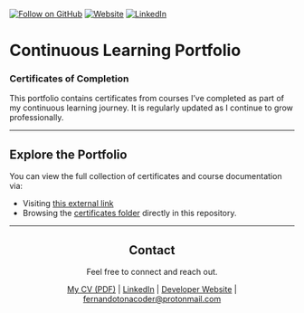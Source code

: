 [![Follow on GitHub](https://img.shields.io/github/followers/fernandotonacoder?label=Follow&style=social)](https://github.com/fernandotonacoder)
[![Website](https://img.shields.io/badge/visit-website-green?logo=gnometerminal)](https://fernandotonacoder.github.io/)
[![LinkedIn](https://img.shields.io/badge/LinkedIn-Connect-blue?logo=linkedin&logoColor=white&style=flat-square)](https://www.linkedin.com/in/fernandotona/)
# Continuous Learning Portfolio
### Certificates of Completion

This portfolio contains certificates from courses I’ve completed as part of my continuous learning journey. It is regularly updated as I continue to grow professionally.

---

## Explore the Portfolio

You can view the full collection of certificates and course documentation via:

- Visiting [this external link](https://drive.proton.me/urls/R6HZM9KFF0#2yzapUekqvIq)
- Browsing the [certificates folder](https://github.com/fernandotonacoder/continuous-learning-portfolio/tree/main/certificates) directly in this repository.

---

<div align="center">

## Contact

Feel free to connect and reach out.

[My CV (PDF)](https://drive.proton.me/urls/15TE5PTP3M#VCsRQUGxixvT) |
[LinkedIn](https://www.linkedin.com/in/fernandotona/) |
[Developer Website](https://fernandotonacoder.github.io/) |
fernandotonacoder@protonmail.com

</div>
